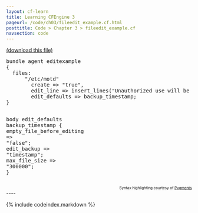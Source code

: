 ```yaml
---
layout: cf-learn
title: Learning CFEngine 3
pageurl: /code/ch03/fileedit_example.cf.html
posttitle: Code > Chapter 3 > fileedit_example.cf
navsection: code
---
```


[(download this file)](https://raw.github.com/zzamboni/cf-learn.info/master/src/ch03/fileedit_example.cf)

<div class="highlight"><pre><span class="k">bundle</span> <span class="k">agent</span> <span class="nf">editexample</span>
<span class="p">{</span>
  <span class="kd">files</span><span class="p">:</span>
      <span class="p">&quot;</span><span class="nv">/etc/motd</span><span class="p">&quot;</span>
        <span class="kt">create</span> <span class="o">=&gt;</span> <span class="s">&quot;true&quot;</span><span class="p">,</span>
        <span class="kr">edit_line</span> <span class="o">=&gt;</span> <span class="nf">insert_lines</span><span class="p">(</span><span class="s">&quot;Unauthorized use will be prosecuted&quot;</span><span class="p">),</span>
        <span class="kr">edit_defaults</span> <span class="o">=&gt;</span> <span class="nf">backup_timestamp</span><span class="p">;</span>
<span class="p">}</span>

<span class="k">body</span> <span class="k">edit_defaults</span> <span class="nf">backup_timestamp</span>
<span class="p">{</span>
        <span class="kr">empty_file_before_editing</span> <span class="o">=&gt;</span> <span class="s">&quot;false&quot;</span><span class="p">;</span>
        <span class="kr">edit_backup</span> <span class="o">=&gt;</span> <span class="s">&quot;timestamp&quot;</span><span class="p">;</span>
        <span class="kr">max_file_size</span> <span class="o">=&gt;</span> <span class="s">&quot;300000&quot;</span><span class="p">;</span>
<span class="p">}</span>
</pre></div>

<div align="right"><font size="-2">Syntax highlighting courtesy of <a href="http://blog.zzamboni.org/cfengine3-lexer-for-pygments">Pygments</a></font></div>
----

{% include codeindex.markdown %}
